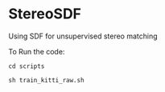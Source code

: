 # StereoSDF
Using SDF for unsupervised stereo matching  


To Run the code:
```
cd scripts

sh train_kitti_raw.sh
```
